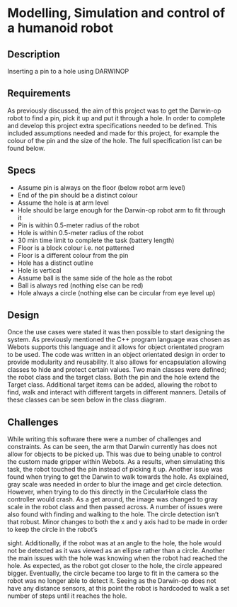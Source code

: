 # Modelling, Simulation and control of a humanoid robot

## Description
Inserting a pin to a hole using DARWINOP


## Requirements
As previously discussed, the aim of this project was to get the Darwin-op robot to find a pin, pick it up and put it through a hole. In order to complete and develop this project extra specifications needed to be defined. This included assumptions needed and made for this project, for example the colour of the pin and the size of the hole. The full specification list can be found below.

## Specs
* Assume pin is always on the floor (below robot arm level)
* End of the pin should be a distinct colour
* Assume the hole is at arm level
* Hole should be large enough for the Darwin-op robot arm to fit through it
* Pin is within 0.5-meter radius of the robot
* Hole is within 0.5-meter radius of the robot
* 30 min time limit to complete the task (battery length)
* Floor is a block colour i.e. not patterned
* Floor is a different colour from the pin
* Hole has a distinct outline
* Hole is vertical
* Assume ball is the same side of the hole as the robot
* Ball is always red (nothing else can be red)
* Hole always a circle (nothing else can be circular from eye level up)

## Design
Once the use cases were stated it was then possible to start designing the system. As previously mentioned the C++ program language was chosen as Webots supports this language and it allows for object orientated program to be used. The code was written in an object orientated design in order to provide modularity and reusability. It also allows for encapsulation allowing classes to hide and protect certain values.
Two main classes were defined; the robot class and the target class. Both the pin and the hole extend the Target class. Additional target items can be added, allowing the robot to find, walk
and interact with different targets in different manners. Details of these classes can be seen below in the class diagram.

## Challenges
While writing this software there were a number of challenges and constraints. As can be seen, the arm that Darwin currently has does not allow for objects to be picked up. This was due to being unable to control the custom made gripper within Webots. As a results, when simulating this task, the robot touched the pin instead of picking it up.
Another issue was found when trying to get the Darwin to walk towards the hole. As explained, gray scale was needed in order to blur the image and get circle detection. However, when trying to do this directly in the CircularHole class the controller would crash. As a get around, the image was changed to gray scale in the robot class and then passed across. A number of issues were also found with finding and walking to the hole. The circle detection isn’t that robust. Minor changes to both the x and y axis had to be made in order to keep the circle in the robot’s

sight. Additionally, if the robot was at an angle to the hole, the hole would not be detected as it was viewed as an ellipse rather than a circle.
Another the main issues with the hole was knowing when the robot had reached the hole. As expected, as the robot got closer to the hole, the circle appeared bigger. Eventually, the circle became too large to fit in the camera so the robot was no longer able to detect it. Seeing as the Darwin-op does not have any distance sensors, at this point the robot is hardcoded to walk a set number of steps until it reaches the hole.
